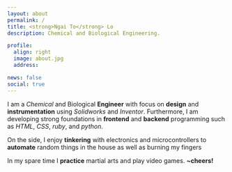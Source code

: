 ```yaml
---
layout: about
permalink: /
title: <strong>Ngai To</strong> Lo
description: Chemical and Biological Engineering. 

profile:
  align: right
  image: about.jpg
  address: 

news: false
social: true
---
```




<script src="{{ '/assets/js/jquery-3.2.1.min.js' | prepend: site.baseurl | prepend: site.url }}"></script>


I am a *Chemical* and Biological __Engineer__ with focus on __design__ and __instrumentation__ using *Solidworks* and *Inventor*. Furthermore, I am developing strong foundations in __frontend__ and __backend__ programming such as *HTML*, *CSS*, *ruby*, and *python*.

On the side, I enjoy __tinkering__ with electronics and microcontrollers to __automate__ random things in the house as well as burning my fingers

In my spare time I __practice__ martial arts and play video games. **~cheers!**

